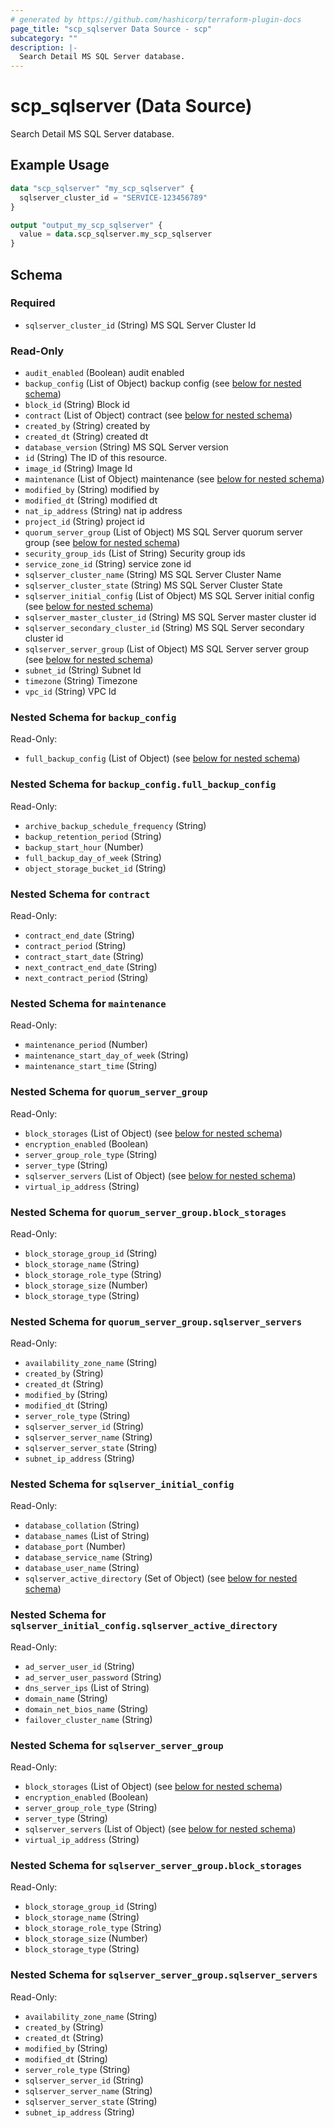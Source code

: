 ```yaml
---
# generated by https://github.com/hashicorp/terraform-plugin-docs
page_title: "scp_sqlserver Data Source - scp"
subcategory: ""
description: |-
  Search Detail MS SQL Server database.
---
```


# scp_sqlserver (Data Source)

Search Detail MS SQL Server database.

## Example Usage

```terraform
data "scp_sqlserver" "my_scp_sqlserver" {
  sqlserver_cluster_id = "SERVICE-123456789"
}

output "output_my_scp_sqlserver" {
  value = data.scp_sqlserver.my_scp_sqlserver
}
```

<!-- schema generated by tfplugindocs -->
## Schema

### Required

- `sqlserver_cluster_id` (String) MS SQL Server Cluster Id

### Read-Only

- `audit_enabled` (Boolean) audit enabled
- `backup_config` (List of Object) backup config (see [below for nested schema](#nestedatt--backup_config))
- `block_id` (String) Block id
- `contract` (List of Object) contract (see [below for nested schema](#nestedatt--contract))
- `created_by` (String) created by
- `created_dt` (String) created dt
- `database_version` (String) MS SQL Server version
- `id` (String) The ID of this resource.
- `image_id` (String) Image Id
- `maintenance` (List of Object) maintenance (see [below for nested schema](#nestedatt--maintenance))
- `modified_by` (String) modified by
- `modified_dt` (String) modified dt
- `nat_ip_address` (String) nat ip address
- `project_id` (String) project id
- `quorum_server_group` (List of Object) MS SQL Server quorum server group (see [below for nested schema](#nestedatt--quorum_server_group))
- `security_group_ids` (List of String) Security group ids
- `service_zone_id` (String) service zone id
- `sqlserver_cluster_name` (String) MS SQL Server Cluster Name
- `sqlserver_cluster_state` (String) MS SQL Server Cluster State
- `sqlserver_initial_config` (List of Object) MS SQL Server initial config (see [below for nested schema](#nestedatt--sqlserver_initial_config))
- `sqlserver_master_cluster_id` (String) MS SQL Server master cluster id
- `sqlserver_secondary_cluster_id` (String) MS SQL Server secondary cluster id
- `sqlserver_server_group` (List of Object) MS SQL Server server group (see [below for nested schema](#nestedatt--sqlserver_server_group))
- `subnet_id` (String) Subnet Id
- `timezone` (String) Timezone
- `vpc_id` (String) VPC Id

<a id="nestedatt--backup_config"></a>
### Nested Schema for `backup_config`

Read-Only:

- `full_backup_config` (List of Object) (see [below for nested schema](#nestedobjatt--backup_config--full_backup_config))

<a id="nestedobjatt--backup_config--full_backup_config"></a>
### Nested Schema for `backup_config.full_backup_config`

Read-Only:

- `archive_backup_schedule_frequency` (String)
- `backup_retention_period` (String)
- `backup_start_hour` (Number)
- `full_backup_day_of_week` (String)
- `object_storage_bucket_id` (String)



<a id="nestedatt--contract"></a>
### Nested Schema for `contract`

Read-Only:

- `contract_end_date` (String)
- `contract_period` (String)
- `contract_start_date` (String)
- `next_contract_end_date` (String)
- `next_contract_period` (String)


<a id="nestedatt--maintenance"></a>
### Nested Schema for `maintenance`

Read-Only:

- `maintenance_period` (Number)
- `maintenance_start_day_of_week` (String)
- `maintenance_start_time` (String)


<a id="nestedatt--quorum_server_group"></a>
### Nested Schema for `quorum_server_group`

Read-Only:

- `block_storages` (List of Object) (see [below for nested schema](#nestedobjatt--quorum_server_group--block_storages))
- `encryption_enabled` (Boolean)
- `server_group_role_type` (String)
- `server_type` (String)
- `sqlserver_servers` (List of Object) (see [below for nested schema](#nestedobjatt--quorum_server_group--sqlserver_servers))
- `virtual_ip_address` (String)

<a id="nestedobjatt--quorum_server_group--block_storages"></a>
### Nested Schema for `quorum_server_group.block_storages`

Read-Only:

- `block_storage_group_id` (String)
- `block_storage_name` (String)
- `block_storage_role_type` (String)
- `block_storage_size` (Number)
- `block_storage_type` (String)


<a id="nestedobjatt--quorum_server_group--sqlserver_servers"></a>
### Nested Schema for `quorum_server_group.sqlserver_servers`

Read-Only:

- `availability_zone_name` (String)
- `created_by` (String)
- `created_dt` (String)
- `modified_by` (String)
- `modified_dt` (String)
- `server_role_type` (String)
- `sqlserver_server_id` (String)
- `sqlserver_server_name` (String)
- `sqlserver_server_state` (String)
- `subnet_ip_address` (String)



<a id="nestedatt--sqlserver_initial_config"></a>
### Nested Schema for `sqlserver_initial_config`

Read-Only:

- `database_collation` (String)
- `database_names` (List of String)
- `database_port` (Number)
- `database_service_name` (String)
- `database_user_name` (String)
- `sqlserver_active_directory` (Set of Object) (see [below for nested schema](#nestedobjatt--sqlserver_initial_config--sqlserver_active_directory))

<a id="nestedobjatt--sqlserver_initial_config--sqlserver_active_directory"></a>
### Nested Schema for `sqlserver_initial_config.sqlserver_active_directory`

Read-Only:

- `ad_server_user_id` (String)
- `ad_server_user_password` (String)
- `dns_server_ips` (List of String)
- `domain_name` (String)
- `domain_net_bios_name` (String)
- `failover_cluster_name` (String)



<a id="nestedatt--sqlserver_server_group"></a>
### Nested Schema for `sqlserver_server_group`

Read-Only:

- `block_storages` (List of Object) (see [below for nested schema](#nestedobjatt--sqlserver_server_group--block_storages))
- `encryption_enabled` (Boolean)
- `server_group_role_type` (String)
- `server_type` (String)
- `sqlserver_servers` (List of Object) (see [below for nested schema](#nestedobjatt--sqlserver_server_group--sqlserver_servers))
- `virtual_ip_address` (String)

<a id="nestedobjatt--sqlserver_server_group--block_storages"></a>
### Nested Schema for `sqlserver_server_group.block_storages`

Read-Only:

- `block_storage_group_id` (String)
- `block_storage_name` (String)
- `block_storage_role_type` (String)
- `block_storage_size` (Number)
- `block_storage_type` (String)


<a id="nestedobjatt--sqlserver_server_group--sqlserver_servers"></a>
### Nested Schema for `sqlserver_server_group.sqlserver_servers`

Read-Only:

- `availability_zone_name` (String)
- `created_by` (String)
- `created_dt` (String)
- `modified_by` (String)
- `modified_dt` (String)
- `server_role_type` (String)
- `sqlserver_server_id` (String)
- `sqlserver_server_name` (String)
- `sqlserver_server_state` (String)
- `subnet_ip_address` (String)


